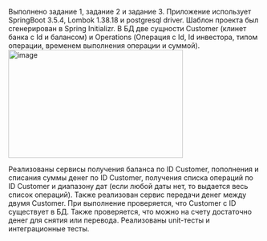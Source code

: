 Выполнено задание 1, задание 2 и задание 3.
Приложение использует SpringBoot 3.5.4, Lombok 1.38.18 и postgresql driver. Шаблон проекта был сгенерирован в Spring Initializr.
В БД две сущности Customer (клинет банка с Id и балансом) и Operations (Операция с Id, Id инвестора, типом операции, временем выполнения операции и суммой).
<img width="348" height="216" alt="image" src="https://github.com/user-attachments/assets/22ea9dc0-d55d-4515-aea5-eb523d4fcec5" />


Реализованы сервисы получения баланса по ID Customer, пополнения и списания суммы денег по ID Customer, получения списка операций по ID Customer и диапазону дат (если любой даты нет, то выдается весь список операций). Также реализован сервис передачи денег между двумя Customer. 
При выполнение проверяется, что Customer с ID существует в БД. Также проверяется, что можно на счету достаточно денег для снятия или перевода.
Реализованы unit-тесты и интеграционные тесты.
